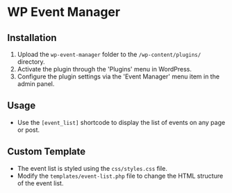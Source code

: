 # WP Event Manager

## Installation

1. Upload the `wp-event-manager` folder to the `/wp-content/plugins/` directory.
2. Activate the plugin through the 'Plugins' menu in WordPress.
3. Configure the plugin settings via the 'Event Manager' menu item in the admin panel.

## Usage

- Use the `[event_list]` shortcode to display the list of events on any page or post.

## Custom Template

- The event list is styled using the `css/styles.css` file.
- Modify the `templates/event-list.php` file to change the HTML structure of the event list.
